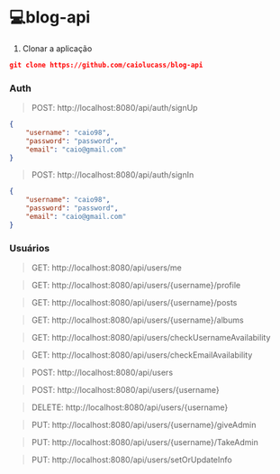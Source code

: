 # 💻blog-api

1. Clonar a aplicação

```json
git clone https://github.com/caiolucass/blog-api
```
 

### Auth

> POST: http://localhost:8080/api/auth/signUp

```json
{
	"username": "caio98",
	"password": "password",
	"email": "caio@gmail.com"
}

```
> POST: http://localhost:8080/api/auth/signIn

```json
{
	"username": "caio98",
	"password": "password",
	"email": "caio@gmail.com"
}

```
### Usuários

> GET: http://localhost:8080/api/users/me

> GET: http://localhost:8080/api/users/{username}/profile

> GET: http://localhost:8080/api/users/{username}/posts

> GET: http://localhost:8080/api/users/{username}/albums

> GET: http://localhost:8080/api/users/checkUsernameAvailability

> GET: http://localhost:8080/api/users/checkEmailAvailability

> POST: http://localhost:8080/api/users

> POST: http://localhost:8080/api/users/{username}

> DELETE: http://localhost:8080/api/users/{username}

> PUT: http://localhost:8080/api/users/{username}/giveAdmin

> PUT: http://localhost:8080/api/users/{username}/TakeAdmin

> PUT: http://localhost:8080/api/users/setOrUpdateInfo



